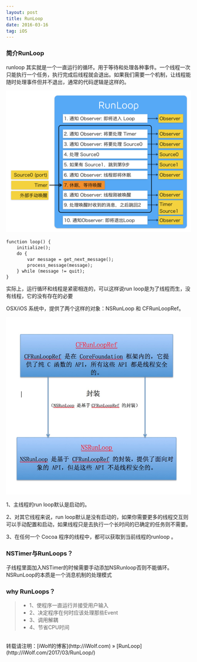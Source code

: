 ```yaml
---
layout: post
title: RunLoop
date: 2016-03-16
tag: iOS
---
```

### 简介RunLoop

runloop 其实就是一个一直运行的循环。用于等待和处理各种事件。一个线程一次只能执行一个任务，执行完成后线程就会退出。如果我们需要一个机制，让线程能随时处理事件但并不退出，通常的代码逻辑是这样的。

<img src="/images/posts/RunLoop/RunLoop1.png" > 

```
function loop() {
    initialize();
    do {
        var message = get_next_message();
        process_message(message);
    } while (message != quit);
}
```

实际上，运行循环和线程是紧密相连的，可以这样说run loop是为了线程而生，没有线程，它的没有存在的必要

OSX/iOS 系统中，提供了两个这样的对象：NSRunLoop 和 CFRunLoopRef。

<img src="/images/posts/RunLoop/RunLoop2.png" > 


1、主线程的run loop默认是启动的。

2、对其它线程来说，run loop默认是没有启动的，如果你需要更多的线程交互则可以手动配置和启动，如果线程只是去执行一个长时间的已确定的任务则不需要。

3、在任何一个 Cocoa 程序的线程中，都可以获取到当前线程的runloop 。


### NSTimer与RunLoops？

子线程里面加入NSTimer的时候需要手动添加NSRunloop否则不能循环。
NSRunLoop的本质是一个消息机制的处理模式

### why RunLoops？

>* 1、使程序一直运行并接受用户输入
>* 2、决定程序在何时应该处理那些Event
>* 3、调用解耦
>* 4、节省CPU时间

<br>
转载请注明：[iWolf的博客](http://iWolf.com) » [RunLoop](http://iWolf.com/2017/03/RunLoop/)  


